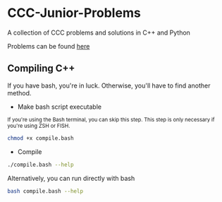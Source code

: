 # CCC-Junior-Problems

A collection of CCC problems and solutions in C++ and Python

Problems can be found [here](https://cemc.uwaterloo.ca/contests/past_contests.html#ccc)

## Compiling C++
If you have bash, you're in luck. Otherwise, you'll have to find another method.

- Make bash script executable

<small>If you're using the Bash terminal, you can skip this step. This step is only necessary if you're using ZSH or FISH.</small>

```bash
chmod +x compile.bash
```
- Compile
```bash
./compile.bash --help
```

Alternatively, you can run directly with bash
```bash
bash compile.bash --help
```
